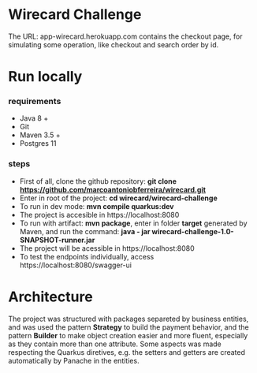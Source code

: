 # Wirecard Challenge

The URL: app-wirecard.herokuapp.com contains the checkout page, for simulating some operation, like checkout and search order by id.

# Run locally

### requirements
- Java 8 +
- Git
- Maven 3.5 +
- Postgres 11
### steps
- First of all, clone the github repository: **git clone https://github.com/marcoantoniobferreira/wirecard.git**
- Enter in root of the project: **cd wirecard/wirecard-challenge**
- To run in dev mode: **mvn compile quarkus:dev**
- The project is accesible in https://localhost:8080
- To run with artifact: **mvn package**, enter in folder **target** generated by Maven, and run the command: **java - jar wirecard-challenge-1.0-SNAPSHOT-runner.jar**
- The project will be acessible in https://localhost:8080
- To test the endpoints individually, access https://localhost:8080/swagger-ui


# Architecture
The project was structured with packages separeted by business entities, and was used the pattern **Strategy** to build the payment behavior, and the pattern **Builder** to make object creation easier and more fluent, especially as they contain more than one attribute.
Some aspects was made respecting the Quarkus diretives, e.g. the setters and getters are created automatically by Panache in the entities.


